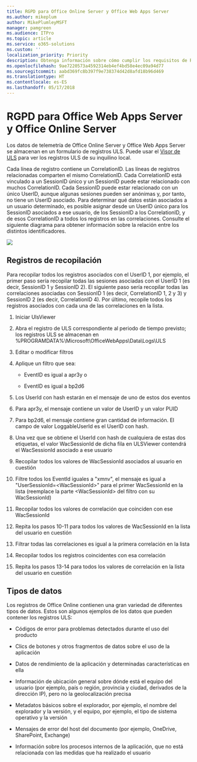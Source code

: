 ```yaml
---
title: RGPD para Office Online Server y Office Web Apps Server
ms.author: mikeplum
author: MikePlumleyMSFT
manager: pamgreen
ms.audience: ITPro
ms.topic: article
ms.service: o365-solutions
ms.custom: ''
localization_priority: Priority
description: Obtenga información sobre cómo cumplir los requisitos de RGPD en Exchange Server local.
ms.openlocfilehash: 9ae7220573a4592314eb4ef4bd58e4ec09a94d77
ms.sourcegitcommit: aabd369fc8b397f9e738374d42d8afd18b96d469
ms.translationtype: HT
ms.contentlocale: es-ES
ms.lasthandoff: 05/17/2018
---
```

# <a name="gdpr-for-office-web-apps-server-and-office-online-server"></a>RGPD para Office Web Apps Server y Office Online Server

Los datos de telemetría de Office Online Server y Office Web Apps Server se almacenan en un formulario de registros ULS. Puede usar el [Visor de ULS](https://www.microsoft.com/en-us/download/details.aspx?id=44020) para ver los registros ULS de su inquilino local.

Cada línea de registro contiene un CorrelationID. Las líneas de registros relacionadas comparten el mismo CorrelationID. Cada CorrelationID está vinculado a un SessionID único y un SessionID puede estar relacionado con muchos CorrelationID. Cada SessionID puede estar relacionado con un único UserID, aunque algunas sesiones pueden ser anónimas y, por tanto, no tiene un UserID asociado. Para determinar qué datos están asociados a un usuario determinado, es posible asignar desde un UserID único para los SessionID asociados a ese usuario, de los SessionID a los CorrelationID, y de esos CorrelationID a todos los registros en las correlaciones. Consulte el siguiente diagrama para obtener información sobre la relación entre los distintos identificadores.

![](media/gdpr-for-office-online-server_image1.jpg)

## <a name="gathering-logs"></a>Registros de recopilación

Para recopilar todos los registros asociados con el UserID 1, por ejemplo, el primer paso sería recopilar todas las sesiones asociadas con el UserID 1 (es decir, SessionID 1 y SessionID 2). El siguiente paso sería recopilar todas las correlaciones asociadas con SessionID 1 (es decir, CorrelationID 1, 2 y 3) y SessionID 2 (es decir, CorrelationID 4). Por último, recopile todos los registros asociados con cada una de las correlaciones en la lista.

1.  Iniciar UlsViewer

2.  Abra el registro de ULS correspondiente al periodo de tiempo previsto; los registros ULS se almacenan en %PROGRAMDATA%\\Microsoft\\OfficeWebApps\\Data\\Logs\\ULS

3.  Editar o modificar filtros

4.  Aplique un filtro que sea:

    -   EventID es igual a apr3y o

    -   EventID es igual a bp2d6

5.  Los UserId con hash estarán en el mensaje de uno de estos dos eventos

6.  Para apr3y, el mensaje contiene un valor de UserID y un valor PUID

7.  Para bp2d6, el mensaje contiene gran cantidad de información. El campo de valor LoggableUserId es el UserID con hash.

8.  Una vez que se obtiene el UserId con hash de cualquiera de estas dos etiquetas, el valor WacSessionId de dicha fila en ULSViewer contendrá el WacSessionId asociado a ese usuario

9.  Recopilar todos los valores de WacSessionId asociados al usuario en cuestión

10. Filtre todos los EventId iguales a "xmnv", el mensaje es igual a "UserSessionId=\<WacSessionId\>" para el primer WacSessionId en la lista (reemplace la parte \<WacSessionId\> del filtro con su WacSessionId)

11. Recopilar todos los valores de correlación que coinciden con ese WacSessionId

12. Repita los pasos 10-11 para todos los valores de WacSessionId en la lista del usuario en cuestión

13. Filtrar todas las correlaciones es igual a la primera correlación en la lista

14. Recopilar todos los registros coincidentes con esa correlación

15. Repita los pasos 13-14 para todos los valores de correlación en la lista del usuario en cuestión

## <a name="types-of-data"></a>Tipos de datos

Los registros de Office Online contienen una gran variedad de diferentes tipos de datos. Estos son algunos ejemplos de los datos que pueden contener los registros ULS:

-   Códigos de error para problemas detectados durante el uso del producto

-   Clics de botones y otros fragmentos de datos sobre el uso de la aplicación

-   Datos de rendimiento de la aplicación y determinadas características en ella

-   Información de ubicación general sobre dónde está el equipo del usuario (por ejemplo, país o región, provincia y ciudad, derivados de la dirección IP), pero no la geolocalización precisa

-   Metadatos básicos sobre el explorador, por ejemplo, el nombre del explorador y la versión, y el equipo, por ejemplo, el tipo de sistema operativo y la versión

-   Mensajes de error del host del documento (por ejemplo, OneDrive, SharePoint, Exchange)

-   Información sobre los procesos internos de la aplicación, que no está relacionada con las medidas que ha realizado el usuario
